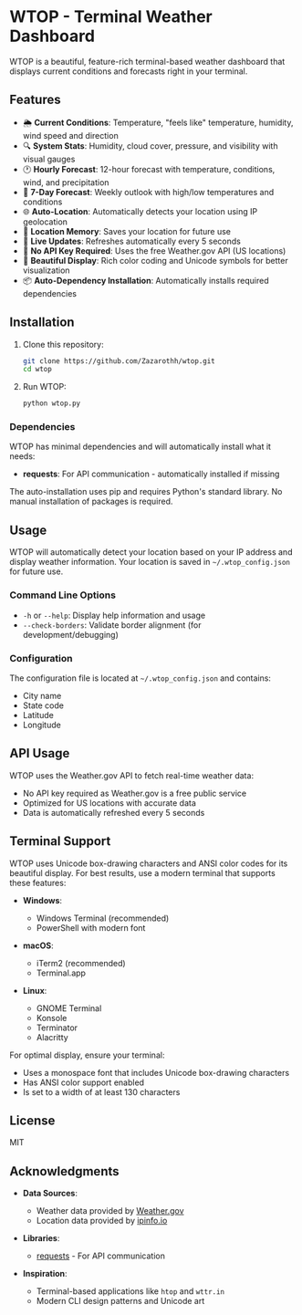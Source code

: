 # WTOP - Terminal Weather Dashboard

WTOP is a beautiful, feature-rich terminal-based weather dashboard that displays current conditions and forecasts right in your terminal.

## Features

- 🌦️ **Current Conditions**: Temperature, "feels like" temperature, humidity, wind speed and direction
- 🔍 **System Stats**: Humidity, cloud cover, pressure, and visibility with visual gauges
- 🕐 **Hourly Forecast**: 12-hour forecast with temperature, conditions, wind, and precipitation
- 📅 **7-Day Forecast**: Weekly outlook with high/low temperatures and conditions
- 🌐 **Auto-Location**: Automatically detects your location using IP geolocation
- 💾 **Location Memory**: Saves your location for future use
- 🔄 **Live Updates**: Refreshes automatically every 5 seconds
- 🎯 **No API Key Required**: Uses the free Weather.gov API (US locations)
- 🎨 **Beautiful Display**: Rich color coding and Unicode symbols for better visualization
- 📦 **Auto-Dependency Installation**: Automatically installs required dependencies

## Installation

1. Clone this repository:
   ```bash
   git clone https://github.com/Zazarothh/wtop.git
   cd wtop
   ```

2. Run WTOP:
   ```bash
   python wtop.py
   ```

### Dependencies

WTOP has minimal dependencies and will automatically install what it needs:

- **requests**: For API communication - automatically installed if missing
  
The auto-installation uses pip and requires Python's standard library. No manual installation of packages is required.

## Usage

WTOP will automatically detect your location based on your IP address and display weather information. Your location is saved in `~/.wtop_config.json` for future use.

### Command Line Options

- `-h` or `--help`: Display help information and usage
- `--check-borders`: Validate border alignment (for development/debugging)

### Configuration

The configuration file is located at `~/.wtop_config.json` and contains:
- City name
- State code
- Latitude
- Longitude

## API Usage

WTOP uses the Weather.gov API to fetch real-time weather data:

- No API key required as Weather.gov is a free public service
- Optimized for US locations with accurate data
- Data is automatically refreshed every 5 seconds

## Terminal Support

WTOP uses Unicode box-drawing characters and ANSI color codes for its beautiful display. For best results, use a modern terminal that supports these features:

- **Windows**: 
  - Windows Terminal (recommended)
  - PowerShell with modern font
  
- **macOS**:
  - iTerm2 (recommended)
  - Terminal.app
  
- **Linux**:
  - GNOME Terminal
  - Konsole
  - Terminator
  - Alacritty

For optimal display, ensure your terminal:
- Uses a monospace font that includes Unicode box-drawing characters
- Has ANSI color support enabled
- Is set to a width of at least 130 characters

## License

MIT

## Acknowledgments

- **Data Sources**:
  - Weather data provided by [Weather.gov](https://www.weather.gov/)
  - Location data provided by [ipinfo.io](https://ipinfo.io/)
  
- **Libraries**:
  - [requests](https://requests.readthedocs.io/) - For API communication
  
- **Inspiration**:
  - Terminal-based applications like `htop` and `wttr.in`
  - Modern CLI design patterns and Unicode art